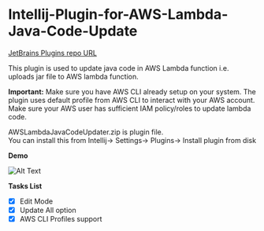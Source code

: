# Intellij-Plugin-for-AWS-Lambda-Java-Code-Update
[JetBrains Plugins repo URL](https://plugins.jetbrains.com/plugin/9849-aws-lambda-java-code-updater)  

This plugin is used to update java code in AWS Lambda function i.e. uploads jar file to AWS lambda function.

**Important:** Make sure you have AWS CLI already setup on your system. The plugin uses default profile from AWS CLI to interact with your AWS account. Make sure your AWS user has sufficient IAM policy/roles to update lambda code.

AWSLambdaJavaCodeUpdater.zip is plugin file.  
You can install this from Intellij-> Settings-> Plugins-> Install plugin from disk  


  **Demo**  


![Alt Text](https://github.com/raevilman/Intellij-Plugin-for-AWS-Lambda-Java-Code-Update/raw/master/Demo.gif)  



**Tasks List**  

- [x] Edit Mode
- [x] Update All option
- [x] AWS CLI Profiles support
